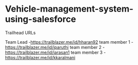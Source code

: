 # Vehicle-management-system-using-salesforce

Trailhead URLs

Team Lead     -https://trailblazer.me/id/hharan92 
team member 1 -https://trailblazer.me/id/iparuthi
team member 2 -https://trailblazer.me/id/iarasan1
team member 3 -https://trailblazer.me/id/kkaralmani
